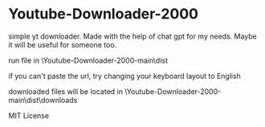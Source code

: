 # Youtube-Downloader-2000
simple yt downloader. Made with the help of chat gpt for my needs. Maybe it will be useful for someone too.  

run file in \Youtube-Downloader-2000-main\dist  

if you can't paste the url, try changing your keyboard layout to English  

downloaded files will be located in \Youtube-Downloader-2000-main\dist\downloads

MIT License
